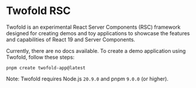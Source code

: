 # Twofold RSC

Twofold is an experimental React Server Components (RSC) framework designed for creating demos and toy applications to showcase the features and capabilities of React 19 and Server Components.

Currently, there are no docs available. To create a demo application using Twofold, follow these steps:

```text
pnpm create twofold-app@latest
```

Note: Twofold requires Node.js `20.9.0` and pnpm `9.0.0` (or higher).
